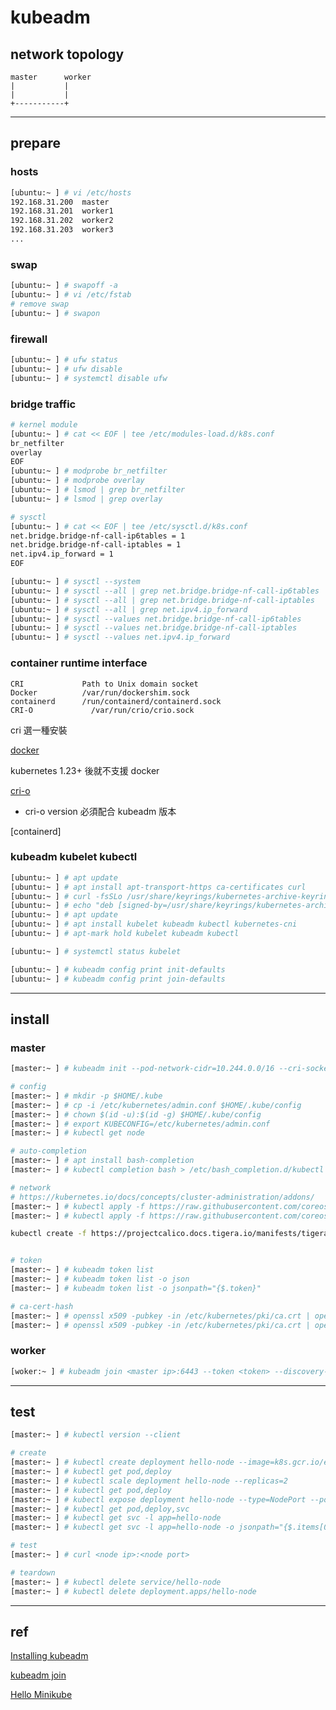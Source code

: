 # kubeadm

## network topology

```
master      worker
|           |
|           |
+-----------+
```

---

## prepare

### hosts

```bash
[ubuntu:~ ] # vi /etc/hosts
192.168.31.200	master
192.168.31.201	worker1
192.168.31.202	worker2
192.168.31.203	worker3
...
```


### swap

```bash
[ubuntu:~ ] # swapoff -a
[ubuntu:~ ] # vi /etc/fstab
# remove swap
[ubuntu:~ ] # swapon
```


### firewall

```bash
[ubuntu:~ ] # ufw status
[ubuntu:~ ] # ufw disable
[ubuntu:~ ] # systemctl disable ufw
```


### bridge traffic

```bash
# kernel module
[ubuntu:~ ] # cat << EOF | tee /etc/modules-load.d/k8s.conf
br_netfilter
overlay
EOF
[ubuntu:~ ] # modprobe br_netfilter
[ubuntu:~ ] # modprobe overlay
[ubuntu:~ ] # lsmod | grep br_netfilter
[ubuntu:~ ] # lsmod | grep overlay

# sysctl
[ubuntu:~ ] # cat << EOF | tee /etc/sysctl.d/k8s.conf
net.bridge.bridge-nf-call-ip6tables = 1
net.bridge.bridge-nf-call-iptables = 1
net.ipv4.ip_forward = 1
EOF

[ubuntu:~ ] # sysctl --system
[ubuntu:~ ] # sysctl --all | grep net.bridge.bridge-nf-call-ip6tables
[ubuntu:~ ] # sysctl --all | grep net.bridge.bridge-nf-call-iptables
[ubuntu:~ ] # sysctl --all | grep net.ipv4.ip_forward
[ubuntu:~ ] # sysctl --values net.bridge.bridge-nf-call-ip6tables
[ubuntu:~ ] # sysctl --values net.bridge.bridge-nf-call-iptables
[ubuntu:~ ] # sysctl --values net.ipv4.ip_forward
```


### container runtime interface

```
CRI             Path to Unix domain socket
Docker	        /var/run/dockershim.sock
containerd	    /run/containerd/containerd.sock
CRI-O	          /var/run/crio/crio.sock
```

cri 選一種安裝


[docker](./docker-ce.md)

kubernetes 1.23+ 後就不支援 docker


[cri-o](./crio.md)

* cri-o version 必須配合 kubeadm 版本


[containerd]


### kubeadm kubelet kubectl

```bash
[ubuntu:~ ] # apt update
[ubuntu:~ ] # apt install apt-transport-https ca-certificates curl
[ubuntu:~ ] # curl -fsSLo /usr/share/keyrings/kubernetes-archive-keyring.gpg https://packages.cloud.google.com/apt/doc/apt-key.gpg
[ubuntu:~ ] # echo "deb [signed-by=/usr/share/keyrings/kubernetes-archive-keyring.gpg] https://apt.kubernetes.io/ kubernetes-xenial main" | tee /etc/apt/sources.list.d/kubernetes.list
[ubuntu:~ ] # apt update
[ubuntu:~ ] # apt install kubelet kubeadm kubectl kubernetes-cni
[ubuntu:~ ] # apt-mark hold kubelet kubeadm kubectl

[ubuntu:~ ] # systemctl status kubelet

[ubuntu:~ ] # kubeadm config print init-defaults
[ubuntu:~ ] # kubeadm config print join-defaults
```


---

## install

### master

```bash
[master:~ ] # kubeadm init --pod-network-cidr=10.244.0.0/16 --cri-socket /var/run/crio/crio.sock

# config
[master:~ ] # mkdir -p $HOME/.kube
[master:~ ] # cp -i /etc/kubernetes/admin.conf $HOME/.kube/config
[master:~ ] # chown $(id -u):$(id -g) $HOME/.kube/config
[master:~ ] # export KUBECONFIG=/etc/kubernetes/admin.conf
[master:~ ] # kubectl get node

# auto-completion
[master:~ ] # apt install bash-completion
[master:~ ] # kubectl completion bash > /etc/bash_completion.d/kubectl

# network
# https://kubernetes.io/docs/concepts/cluster-administration/addons/
[master:~ ] # kubectl apply -f https://raw.githubusercontent.com/coreos/flannel/master/Documentation/kube-flannel.yml
[master:~ ] # kubectl apply -f https://raw.githubusercontent.com/coreos/flannel/master/Documentation/k8s-manifests/kube-flannel-rbac.yml

kubectl create -f https://projectcalico.docs.tigera.io/manifests/tigera-operator.yaml


# token
[master:~ ] # kubeadm token list
[master:~ ] # kubeadm token list -o json
[master:~ ] # kubeadm token list -o jsonpath="{$.token}"

# ca-cert-hash
[master:~ ] # openssl x509 -pubkey -in /etc/kubernetes/pki/ca.crt | openssl rsa -pubin -outform der 2>/dev/null | openssl dgst -sha256 -hex
[master:~ ] # openssl x509 -pubkey -in /etc/kubernetes/pki/ca.crt | openssl rsa -pubin -outform der 2>/dev/null | openssl dgst -sha256 -hex | sed 's/^.* //'
```


### worker

```bash
[woker:~ ] # kubeadm join <master ip>:6443 --token <token> --discovery-token-ca-cert-hash sha256:<ca-cert-hash>
```


---

## test

```bash
[master:~ ] # kubectl version --client

# create
[master:~ ] # kubectl create deployment hello-node --image=k8s.gcr.io/echoserver:1.4
[master:~ ] # kubectl get pod,deploy
[master:~ ] # kubectl scale deployment hello-node --replicas=2
[master:~ ] # kubectl get pod,deploy
[master:~ ] # kubectl expose deployment hello-node --type=NodePort --port=8080
[master:~ ] # kubectl get pod,deploy,svc
[master:~ ] # kubectl get svc -l app=hello-node
[master:~ ] # kubectl get svc -l app=hello-node -o jsonpath="{$.items[0].spec.ports[0].nodePort}"

# test
[master:~ ] # curl <node ip>:<node port>

# teardown
[master:~ ] # kubectl delete service/hello-node
[master:~ ] # kubectl delete deployment.apps/hello-node
```


---

## ref

[Installing kubeadm](https://kubernetes.io/docs/setup/production-environment/tools/kubeadm/install-kubeadm/)

[kubeadm join](https://kubernetes.io/docs/reference/setup-tools/kubeadm/kubeadm-join/)

[Hello Minikube](https://kubernetes.io/docs/tutorials/hello-minikube/)

